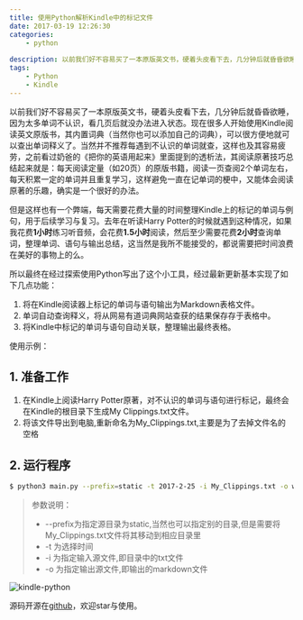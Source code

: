 ```yaml
---
title: 使用Python解析Kindle中的标记文件
date: 2017-03-19 12:26:30
categories: 
	- python
	
description: 以前我们好不容易买了一本原版英文书，硬着头皮看下去，几分钟后就昏昏欲睡，因为太多单词不认识，看几页后就没办法进入状态。现在很多人开始使用Kindle阅读英文原版书，其内置词典（当然你也可以添加自己的词典），可以很方便地就可以查出单词释义了。当然并不推荐每遇到不认识的单词就查，这样也及其容易疲劳，之前看过奶爸的《把你的英语用起来》里面提到的透析法，其阅读原著技巧总结起来就是：每天阅读定量（如20页）的原版书籍，阅读一页查阅2个单词左右，每天积累一定的单词并且重复学习，这样避免一直在记单词的梗中，又能体会阅读原著的乐趣，确实是一个很好的办法。
tags: 
    - Python
    - Kindle
---
```


以前我们好不容易买了一本原版英文书，硬着头皮看下去，几分钟后就昏昏欲睡，因为太多单词不认识，看几页后就没办法进入状态。现在很多人开始使用Kindle阅读英文原版书，其内置词典（当然你也可以添加自己的词典），可以很方便地就可以查出单词释义了。当然并不推荐每遇到不认识的单词就查，这样也及其容易疲劳，之前看过奶爸的《把你的英语用起来》里面提到的透析法，其阅读原著技巧总结起来就是：每天阅读定量（如20页）的原版书籍，阅读一页查阅2个单词左右，每天积累一定的单词并且重复学习，这样避免一直在记单词的梗中，又能体会阅读原著的乐趣，确实是一个很好的办法。

但是这样也有一个弊端，每天需要花费大量的时间整理Kindle上的标记的单词与例句，用于后续学习与复习。去年在听读Harry Potter的时候就遇到这种情况，如果我花费**1小时**练习听音频，会花费**1.5小时**阅读，然后至少需要花费**2小时**查询单词，整理单词、语句与输出总结，这当然是我所不能接受的，都说需要把时间浪费在美好的事物上的么。

所以最终在经过探索使用Python写出了这个小工具，经过最新更新基本实现了如下几点功能：

1. 将在Kindle阅读器上标记的单词与语句输出为Markdown表格文件。
2. 单词自动查询释义，将从网易有道词典网站查获的结果保存存于表格中。
3. 将Kindle中标记的单词与语句自动关联，整理输出最终表格。

使用示例：
## 1. 准备工作
1. 在Kindle上阅读Harry Potter原著，对不认识的单词与语句进行标记，最终会在Kindle的根目录下生成My Clippings.txt文件。
2. 将该文件导出到电脑,重新命名为My_Clippings.txt,主要是为了去掉文件名的空格

## 2. 运行程序

```bash
$ python3 main.py --prefix=static -t 2017-2-25 -i My_Clippings.txt -o words_chapters_9.md
```

> 参数说明：
>
> - --prefix为指定源目录为static,当然也可以指定别的目录,但是需要将My_Clippings.txt文件将其移动到相应目录里
> - -t 为选择时间
> - -i 为指定输入源文件,即目录中的txt文件
> - -o 为指定输出源文件,即输出的markdown文件
>


![kindle-python](https://cdn.jsdelivr.net/gh/meixuhong/cdn/img/python-kindle.gif)

源码开源在[github](https://github.com/wowmarcomei/kindle_notes_export)，欢迎star与使用。

